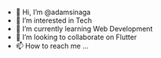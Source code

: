 - 👋 Hi, I’m @adamsinaga
- 👀 I’m interested in Tech
- 🌱 I’m currently learning Web Development
- 💞️ I’m looking to collaborate on Flutter
- 📫 How to reach me ...

<!---
adamsinaga/adamsinaga is a ✨ special ✨ repository because its `README.md` (this file) appears on your GitHub profile.
You can click the Preview link to take a look at your changes.
--->
